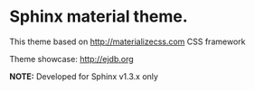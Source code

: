 # Sphinx material theme. 

This theme based on http://materializecss.com CSS framework

Theme showcase: http://ejdb.org 

**NOTE:** Developed for Sphinx v1.3.x only





